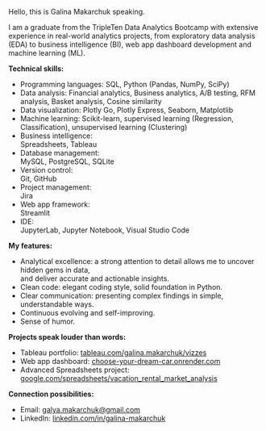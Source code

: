 Hello, this is Galina Makarchuk speaking.

I am a graduate from the TripleTen Data Analytics Bootcamp with extensive experience in real-world analytics projects, from exploratory data analysis (EDA) to business intelligence (BI), web app dashboard development and machine learning (ML).

__Technical skills:__

* Programming languages: SQL, Python (Pandas, NumPy, SciPy)
* Data analysis: Financial analytics, Business analytics, A/B testing, RFM analysis, Basket analysis, Cosine similarity
* Data visualization: Plotly Go, Plotly Express, Seaborn, Matplotlib
* Machine learning: Scikit-learn, supervised learning (Regression, Classification), unsupervised learning (Clustering)
* Business intelligence: \
  Spreadsheets, Tableau
* Database management: \
  MySQL, PostgreSQL, SQLite
* Version control: \
  Git, GitHub
* Project management: \
  Jira
* Web app framework: \
  Streamlit
* IDE: \
  JupyterLab, Jupyter Notebook, Visual Studio Code

__My features:__
* Analytical excellence: a strong attention to detail allows me to uncover hidden gems in data, \
  and deliver accurate and actionable insights.
* Clean code: elegant coding style, solid foundation in Python.
* Clear communication: presenting complex findings in simple, understandable ways.
* Continuous evolving and self-improving.
* Sense of humor.

__Projects speak louder than words:__
* Tableau portfolio: [tableau.com/galina.makarchuk/vizzes](https://public.tableau.com/app/profile/galina.makarchuk/vizzes)
* Web app dashboard: [choose-your-dream-car.onrender.com](https://choose-your-dream-car.onrender.com)
* Advanced Spreadsheets project: [google.com/spreadsheets/vacation_rental_market_analysis](https://docs.google.com/spreadsheets/d/1T15obKWkox-vhC8lfSlBP1GkH1EEt_OPbmArmYg0WoU/edit?usp=sharing)

__Connection possibilities:__
* Email: galya.makarchuk@gmail.com
* LinkedIn: [linkedin.com/in/galina-makarchuk](https://www.linkedin.com/in/galina-makarchuk/)
